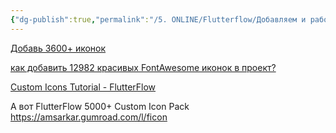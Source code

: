 ```yaml
---
{"dg-publish":true,"permalink":"/5. ONLINE/Flutterflow/Добавляем и работаем с иконки (icons)/","created":"2024-10-23T14:44:06.291-03:00","updated":"2024-11-25T17:18:20.976-03:00"}
---
```


[Добавь 3600+ иконок](https://www.youtube.com/watch?v=RKkHks9Si5E "#FlutterFlow - Add 3600+ fresh Icons to your project!")

[как добавить 12982 красивых FontAwesome иконок в проект?](https://legacy-community.flutterflow.io/c/community-tutorials/how-to-add-fontawesome-pro-icon)

[Custom Icons Tutorial - FlutterFlow](https://youtu.be/fJ8tCE_767A?si=dm2LesjkC68IX4Pz)

А вот FlutterFlow 5000+ Custom Icon Pack
https://amsarkar.gumroad.com/l/ficon